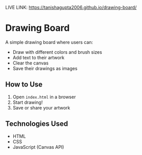 LIVE LINK:
https://tanishagupta2006.github.io/drawing-board/

# Drawing Board   

A simple drawing board where users can:  
- Draw with different colors and brush sizes  
- Add text to their artwork  
- Clear the canvas  
- Save their drawings as images  

## How to Use   
1. Open `index.html` in a browser  
2. Start drawing!   
3. Save or share your artwork  

## Technologies Used 
- HTML  
- CSS  
- JavaScript (Canvas API)  


